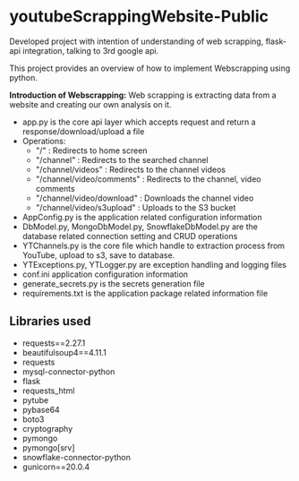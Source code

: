 # youtubeScrappingWebsite-Public
Developed project with intention of understanding of web scrapping, flask-api integration, talking to 3rd google api.

This project provides an overview of how to implement Webscrapping using python.

**Introduction of Webscrapping:** Web scrapping is extracting data from a website and creating our own analysis on it.

<ul>
<li>app.py is the core api layer which accepts request and return a response/download/upload a file</li>
  <li>Operations:
    <ul>
      <li>"/" : Redirects to home screen</li>
      <li>"/channel" : Redirects to the searched channel</li>
      <li>"/channel/videos" : Redirects to the channel videos</li>
      <li>"/channel/video/comments" : Redirects to the channel, video comments</li>
      <li>"/channel/video/download" : Downloads the channel video</li>
      <li>"/channel/video/s3upload" : Uploads to the S3 bucket</li>
    </ul>
  </li>
  <li>AppConfig.py is the application related configuration information</li>
  <li>DbModel.py, MongoDbModel.py, SnowflakeDbModel.py are the database related connection setting and CRUD operations</li>
  <li>YTChannels.py is the core file which handle to extraction process from YouTube, upload to s3, save to database.</li>
  <li>YTExceptions.py, YTLogger.py are exception handling and logging files</li>
  <li>conf.ini application configuration information</li>
  <li>generate_secrets.py is the secrets generation file</li>
  <li>requirements.txt is the application package related information file</li>
</ul>

<h2>Libraries used</h2>
<ul>
<li>requests==2.27.1</li>
<li>beautifulsoup4==4.11.1</li>
<li>requests</li>
<li>mysql-connector-python</li>
<li>flask</li>
<li>requests_html</li>
<li>pytube</li>
<li>pybase64</li>
<li>boto3</li>
<li>cryptography</li>
<li>pymongo</li>
<li>pymongo[srv]</li>
<li>snowflake-connector-python</li>
<li>gunicorn==20.0.4</li>
</ul>
